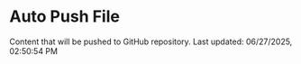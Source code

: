 # Auto Push File

Content that will be pushed to GitHub repository.
Last updated: 06/27/2025, 02:50:54 PM
